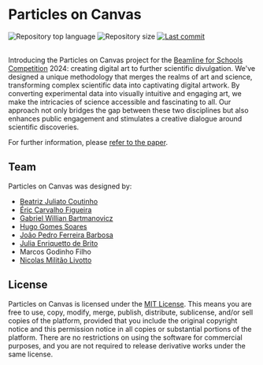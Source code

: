 # Particles on Canvas

<div align="start">
  <img src="https://img.shields.io/github/languages/top/ojpbarbosa/particles-on-canvas.svg" alt="Repository top language">
  <img src="https://img.shields.io/github/repo-size/ojpbarbosa/particles-on-canvas.svg" alt="Repository size">
  <a href="https://github.com/ojpbarbosa/particles-on-canvas/commits">
    <img src="https://img.shields.io/github/last-commit/ojpbarbosa/particles-on-canvas.svg" alt="Last commit">
  </a>
</div>

<br />

Introducing the Particles on Canvas project for the [Beamline for Schools Competition](https://beamlineforschools.cern) 2024: creating digital art to further scientific divulgation. We've designed a unique methodology that merges the realms of art and science, transforming complex scientific data into captivating digital artwork. By converting experimental data into visually intuitive and engaging art, we make the intricacies of science accessible and fascinating to all. Our approach not only bridges the gap between these two disciplines but also enhances public engagement and stimulates a creative dialogue around scientific discoveries.

For further information, please [refer to the paper](https://particles-on-canvas.vercel.app/paper).

## Team
Particles on Canvas was designed by:
- [Beatriz Juliato Coutinho](https://github.com/biaacoutinho)
- [Éric Carvalho Figueira](https://github.com/eric-figueira)
- [Gabriel Willian Bartmanovicz](https://github.com/obielwb)
- [Hugo Gomes Soares](https://github.com/Miojodetomat)
- [João Pedro Ferreira Barbosa](https://github.com/ojpbarbosa)
- [Julia Enriquetto de Brito](https://github.com/juliaenriquetto)
- Marcos Godinho Filho
- [Nicolas Militão Livotto](https://github.com/nimilitao)

## License
Particles on Canvas is licensed under the [MIT License](https://github.com/ojpbarbosa/particles-on-canvas/blob/main/LICENSE). This means you are free to use, copy, modify, merge, publish, distribute, sublicense, and/or sell copies of the platform, provided that you include the original copyright notice and this permission notice in all copies or substantial portions of the platform. There are no restrictions on using the software for commercial purposes, and you are not required to release derivative works under the same license.
